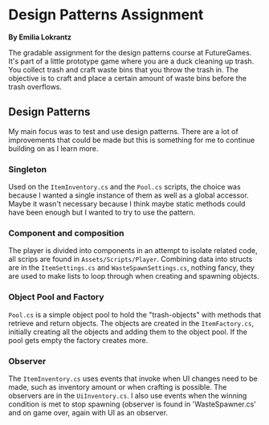 # Design Patterns Assignment
**By Emilia Lokrantz**

The gradable assignment for the design patterns course at FutureGames. It's part of a little prototype game where you are a duck cleaning up trash.
You collect trash and craft waste bins that you throw the trash in. 
The objective is to craft and place a certain amount of waste bins before the trash overflows. 

## Design Patterns
My main focus was to test and use design patterns. There are a lot of improvements that could be made but this is something for me to continue building on as I learn more. 

### Singleton
Used on the `ItemInventory.cs` and the `Pool.cs` scripts, the choice was because I wanted a single instance of them as well as a global accessor. Maybe it wasn't necessary because I think maybe static methods could have been enough but I wanted to try to use the pattern. 
### Component and composition
The player is divided into components in an attempt to isolate related code, all scrips are found in `Assets/Scripts/Player`. Combining data into structs are in the `ItemSettings.cs` and `WasteSpawnSettings.cs`, nothing fancy, they are used to make lists to loop through when creating and spawning objects.
### Object Pool and Factory
`Pool.cs` is a simple object pool to hold the "trash-objects" with methods that retrieve and return objects. The objects are created in the `ItemFactory.cs`, initially creating all the objects and adding them to the object pool. If the pool gets empty the factory creates more.
### Observer
The `ItemInventory.cs` uses events that invoke when UI changes need to be made, such as inventory amount or when crafting is possible. The observers are in the `UiInventory.cs`. I also use events when the winning condition is met to stop spawning (observer is found in 'WasteSpawner.cs' and on game over, again with UI as an observer.
